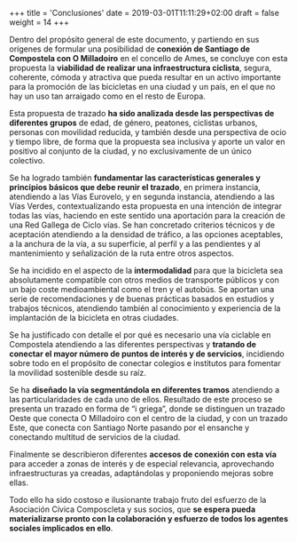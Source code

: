 +++
title = 'Conclusiones'
date = 2019-03-01T11:11:29+02:00
draft = false
weight = 14
+++

Dentro del propósito general de este documento, y partiendo en sus orígenes de formular una posibilidad de **conexión de Santiago de Compostela con O Milladoiro** en el concello de Ames, se concluye con esta propuesta la **viabilidad de realizar una infraestructura ciclista**, segura, coherente, cómoda y atractiva que pueda resultar en un activo importante para la promoción de las bicicletas en una ciudad y un país, en el que no hay un uso tan arraigado como en el resto de Europa.

Esta propuesta de trazado **ha sido analizada desde las perspectivas de diferentes grupos** de edad, de género, peatones, ciclistas urbanos, personas con movilidad reducida, y también desde una perspectiva de ocio y tiempo libre, de forma que la propuesta sea inclusiva y aporte un valor en positivo al conjunto de la ciudad, y no exclusivamente de un único colectivo.

Se ha logrado también **fundamentar las características generales y principios básicos que debe reunir el trazado**, en primera instancia, atendiendo a las Vías Eurovelo, y en segunda instancia, atendiendo a las Vías Verdes, contextualizando esta propuesta en una intención de integrar todas las vías, haciendo en este sentido una aportación para la creación de una Red Gallega de Ciclo vías. Se han concretado criterios técnicos y de aceptación atendiendo a la densidad de tráfico, a las opciones aceptables, a la anchura de la vía, a su superficie, al perfil y a las pendientes y al mantenimiento y señalización de la ruta entre otros aspectos.

Se ha incidido en el aspecto de la **intermodalidad** para que la bicicleta sea absolutamente compatible con otros medios de transporte públicos y con un bajo coste medioambiental como el tren y el autobús. Se aportan una serie de recomendaciones y de buenas prácticas basados en estudios y trabajos técnicos, atendiendo también al conocimiento y experiencia de la implantación de la bicicleta en otras ciudades.

Se ha justificado con detalle el por qué es necesario una vía ciclable en Compostela atendiendo a las diferentes perspectivas y **tratando de conectar el mayor número de puntos de interés y de servicios**, incidiendo sobre todo en el propósito de conectar colegios e institutos para fomentar la movilidad sostenible desde su raíz.

Se ha **diseñado la vía segmentándola en diferentes tramos** atendiendo a las particularidades de cada uno de ellos. Resultado de este proceso se presenta un trazado en forma de “i griega”, donde se distinguen un trazado Oeste que conecta O Milladoiro con el centro de la ciudad, y con un trazado Este, que conecta con Santiago Norte pasando por el ensanche y conectando multitud de servicios de la ciudad.

Finalmente se describieron diferentes **accesos de conexión con esta vía** para acceder a zonas de interés y de especial relevancia, aprovechando infraestructuras ya creadas, adaptándolas y proponiendo mejoras sobre ellas.

Todo ello ha sido costoso e ilusionante trabajo fruto del esfuerzo de la Asociación Cívica Composcleta y sus socios, que **se espera pueda materializarse pronto con la colaboración y esfuerzo de todos los agentes sociales implicados en ello**.
